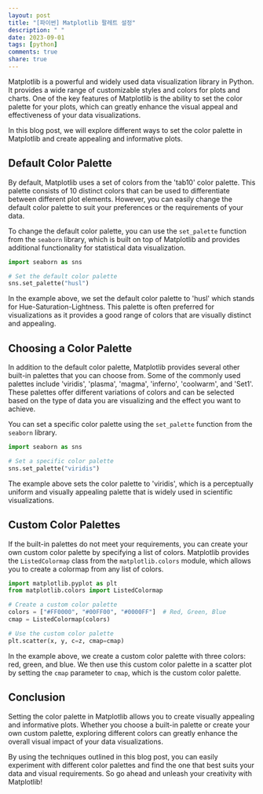 ```yaml
---
layout: post
title: "[파이썬] Matplotlib 팔레트 설정"
description: " "
date: 2023-09-01
tags: [python]
comments: true
share: true
---
```


Matplotlib is a powerful and widely used data visualization library in Python. It provides a wide range of customizable styles and colors for plots and charts. One of the key features of Matplotlib is the ability to set the color palette for your plots, which can greatly enhance the visual appeal and effectiveness of your data visualizations.

In this blog post, we will explore different ways to set the color palette in Matplotlib and create appealing and informative plots.

## Default Color Palette

By default, Matplotlib uses a set of colors from the 'tab10' color palette. This palette consists of 10 distinct colors that can be used to differentiate between different plot elements. However, you can easily change the default color palette to suit your preferences or the requirements of your data.

To change the default color palette, you can use the `set_palette` function from the `seaborn` library, which is built on top of Matplotlib and provides additional functionality for statistical data visualization.

```python
import seaborn as sns

# Set the default color palette
sns.set_palette("husl")
```

In the example above, we set the default color palette to 'husl' which stands for Hue-Saturation-Lightness. This palette is often preferred for visualizations as it provides a good range of colors that are visually distinct and appealing.

## Choosing a Color Palette

In addition to the default color palette, Matplotlib provides several other built-in palettes that you can choose from. Some of the commonly used palettes include 'viridis', 'plasma', 'magma', 'inferno', 'coolwarm', and 'Set1'. These palettes offer different variations of colors and can be selected based on the type of data you are visualizing and the effect you want to achieve.

You can set a specific color palette using the `set_palette` function from the `seaborn` library.

```python
import seaborn as sns

# Set a specific color palette
sns.set_palette("viridis")
```

The example above sets the color palette to 'viridis', which is a perceptually uniform and visually appealing palette that is widely used in scientific visualizations.

## Custom Color Palettes

If the built-in palettes do not meet your requirements, you can create your own custom color palette by specifying a list of colors. Matplotlib provides the `ListedColormap` class from the `matplotlib.colors` module, which allows you to create a colormap from any list of colors.

```python
import matplotlib.pyplot as plt
from matplotlib.colors import ListedColormap

# Create a custom color palette
colors = ["#FF0000", "#00FF00", "#0000FF"]  # Red, Green, Blue
cmap = ListedColormap(colors)

# Use the custom color palette
plt.scatter(x, y, c=z, cmap=cmap)
```

In the example above, we create a custom color palette with three colors: red, green, and blue. We then use this custom color palette in a scatter plot by setting the `cmap` parameter to `cmap`, which is the custom color palette.

## Conclusion

Setting the color palette in Matplotlib allows you to create visually appealing and informative plots. Whether you choose a built-in palette or create your own custom palette, exploring different colors can greatly enhance the overall visual impact of your data visualizations.

By using the techniques outlined in this blog post, you can easily experiment with different color palettes and find the one that best suits your data and visual requirements. So go ahead and unleash your creativity with Matplotlib!